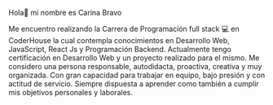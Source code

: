  Hola👋 mi nombre es Carina Bravo  
  
Me encuentro realizando la Carrera de Programación full stack 💻 en CoderHouse la cual contempla conocimientos en Desarrollo Web, JavaScript, React Js y Programación Backend. 
Actualmente tengo certificación en Desarrollo Web y un proyecto realizado para el mismo.
Me considero una persona responsable, autodidacta, proactiva, creativa y muy organizada. Con gran capacidad para trabajar en equipo, bajo presión y con actitud de servicio. Siempre dispuesta a aprender como también a cumplir mis objetivos personales y laborales.


